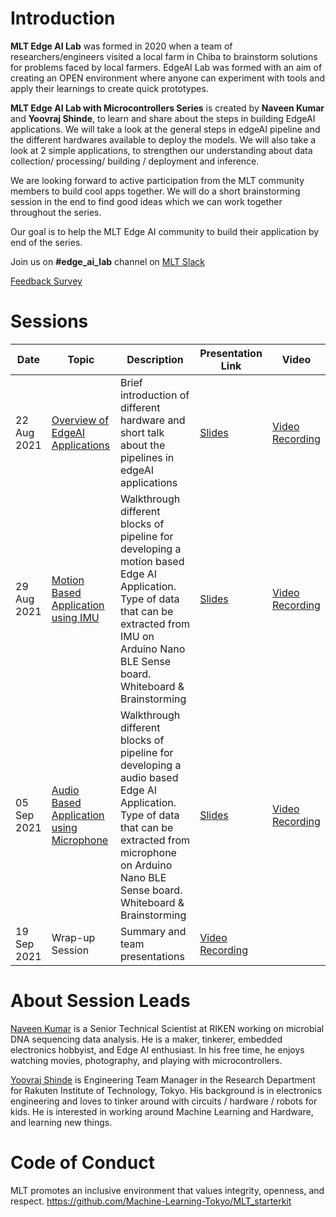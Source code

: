 # Introduction

**MLT Edge AI Lab** was formed in 2020 when a team of researchers/engineers visited a local farm in Chiba to brainstorm solutions for problems faced by local farmers. EdgeAI Lab was formed with an aim of creating an OPEN environment where anyone can experiment with tools and apply their learnings to create quick prototypes.

**MLT Edge AI Lab with Microcontrollers Series** is created by **Naveen Kumar** and **Yoovraj Shinde**, to learn  and share about the steps in building EdgeAI applications. We will take a look at the general steps in edgeAI pipeline and the different hardwares available to deploy the models. We will also take a look at 2 simple applications, to strengthen our understanding about data collection/ processing/ building / deployment and inference.<br>

We are looking forward to active participation from the MLT community members to build cool apps together. We will do a short brainstorming session in the end to find good ideas which we can work together throughout the series.

Our goal is to help the MLT Edge AI community to build their application by end of the series.

Join us on **#edge_ai_lab** channel on [MLT Slack](https://machinelearningtokyo.slack.com)

[Feedback Survey](https://forms.gle/811apJr1yesA9EdK9)

# Sessions
| Date | Topic | Description | Presentation Link | Video | 
| ---- | ----- | ----------- | ----------------- | ----- |
| 22 Aug 2021 | [Overview of EdgeAI Applications](session1/README.md) | Brief introduction of different hardware and short talk about the pipelines in edgeAI applications | [Slides](session1/slides.pdf) | [Video Recording](https://www.youtube.com/watch?v=S9Ejmi_3Vrw) |
| 29 Aug 2021 | [Motion Based Application using IMU](session2/README.md) | Walkthrough different blocks of pipeline for developing a motion based Edge AI Application. Type of data that can be extracted from IMU on Arduino Nano BLE Sense board. Whiteboard & Brainstorming | [Slides](session2/slides.pdf) | [Video Recording](https://www.youtube.com/watch?v=jIzV5BJcH6Y) |
| 05 Sep 2021 | [Audio Based Application using Microphone](session3/README.md) | Walkthrough different blocks of pipeline for developing a audio based Edge AI Application. Type of data that can be extracted from microphone on Arduino Nano BLE Sense board. Whiteboard & Brainstorming | [Slides](session3/slides.pdf) | [Video Recording](https://www.youtube.com/watch?v=Jxa_kI7ix5M) |
| 19 Sep 2021 | Wrap-up Session | Summary and team presentations | [Video Recording](https://www.youtube.com/watch?v=3uhpQJLgLRo) |  |

# About Session Leads
[Naveen Kumar](https://www.hackster.io/naveenbskumar) is a Senior Technical Scientist at RIKEN working on microbial DNA sequencing data analysis. He is a maker, tinkerer, embedded electronics hobbyist, and Edge AI enthusiast. In his free time, he enjoys watching movies, photography, and playing with microcontrollers.


[Yoovraj Shinde](https://www.linkedin.com/in/yoovraj-shinde/) is Engineering Team Manager in the Research Department for Rakuten Institute of Technology, Tokyo. His background is in electronics engineering and loves to tinker around with circuits / hardware / robots for kids. He is interested in working around Machine Learning and Hardware, and learning new things. 

# Code of Conduct
MLT promotes an inclusive environment that values integrity, openness, and respect. https://github.com/Machine-Learning-Tokyo/MLT_starterkit

